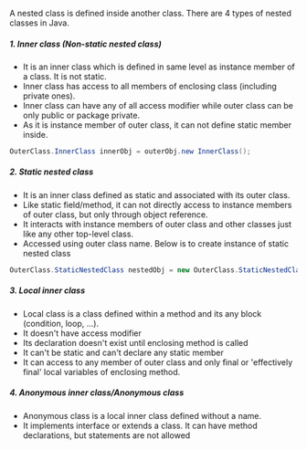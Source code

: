 A nested class is defined inside another class. There are 4 types of nested classes in Java. 

##### 1. Inner class (Non-static nested class)
- It is an inner class which is defined in same level as instance member of a class. It is not static. 
- Inner class has access to all members of enclosing class (including private ones).
- Inner class can have any of all access modifier while outer class can be only public or package private.
- As it is instance member of outer class, it can not define static member inside. 
```java 
OuterClass.InnerClass innerObj = outerObj.new InnerClass();
```

##### 2. Static nested class
- It is an inner class defined as static and associated with its outer class. 
- Like static field/method, it can not directly access to instance members of outer class, but only through object reference.
- It interacts with instance members of outer class and other classes just like any other top-level class.
- Accessed using outer class name. Below is to create instance of static nested class
```java 
OuterClass.StaticNestedClass nestedObj = new OuterClass.StaticNestedClass();
```

##### 3. Local inner class
- Local class is a class defined within a method and its any block (condition, loop, ...).
- It doesn't have access modifier
- Its declaration doesn't exist until enclosing method is called
- It can't be static and can't declare any static member
- It can access to any member of outer class and only final or 'effectively final' local variables of enclosing method. 

##### 4. Anonymous inner class/Anonymous class
- Anonymous class is a local inner class defined without a name. 
- It implements interface or extends a class. It can have method declarations, but statements are not allowed




